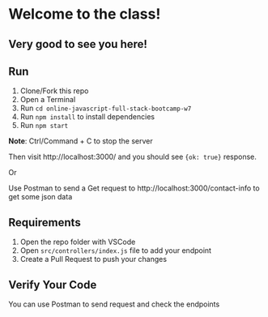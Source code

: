 # Welcome to the class!
## Very good to see you here!

## Run
1. Clone/Fork this repo
2. Open a Terminal
3. Run `cd online-javascript-full-stack-bootcamp-w7` 
3. Run `npm install` to install dependencies
4. Run `npm start`

**Note**: Ctrl/Command + C to stop the server

Then visit http://localhost:3000/ and you should see `{ok: true}` response. 

Or

Use Postman to send a Get request to http://localhost:3000/contact-info to get some json data


## Requirements
1. Open the repo folder with VSCode
2. Open `src/controllers/index.js` file to add your endpoint
3. Create a Pull Request to push your changes


## Verify Your Code
You can use Postman to send request and check the endpoints
